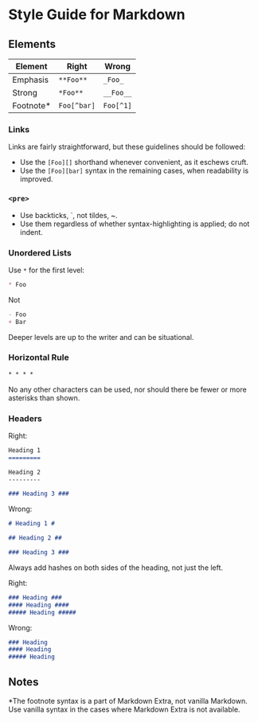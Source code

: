 Style Guide for Markdown
========================

Elements
--------

Element   | Right       | Wrong
----------|-------------|----------
Emphasis  | `**Foo**`   | `_Foo_`
Strong    | `*Foo**`    | `__Foo__`
Footnote* | `Foo[^bar]` | `Foo[^1]`

### Links ###

Links are fairly straightforward, but these guidelines should be followed:

* Use the `[Foo][]` shorthand whenever convenient, as it eschews cruft.
* Use the `[Foo][bar]` syntax in the remaining cases, when readability is improved.

### `<pre>` ###

* Use backticks, `, not tildes, ~.
* Use them regardless of whether syntax-highlighting is applied; do not indent.

### Unordered Lists  ###

Use `*` for the first level:

```md
* Foo
```

Not

```md
- Foo
+ Bar
```

Deeper levels are up to the writer and can be situational.

### Horizontal Rule ###

```md
* * * *
```

No any other characters can be used, nor should there be fewer or more asterisks than shown.

### Headers ###

Right:

```md
Heading 1
=========

Heading 2
---------

### Heading 3 ###
```

Wrong:

```md
# Heading 1 #

## Heading 2 ##

### Heading 3 ###
```

Always add hashes on both sides of the heading, not just the left.

Right:

```md
### Heading ###
#### Heading ####
##### Heading #####
```

Wrong:

```md
### Heading
#### Heading
##### Heading
```

Notes
-----
*The footnote syntax is a part of Markdown Extra, not vanilla Markdown. Use vanilla syntax in the cases where Markdown Extra is not available.
